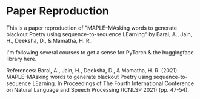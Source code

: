 # Paper Reproduction

This is a paper reproduction of "MAPLE–MAsking words to generate blackout Poetry using sequence-to-sequence LEarning" by Baral, A., Jain, H., Deeksha, D., & Mamatha, H. R..

I'm following several courses to get a sense for PyTorch & the huggingface library here.

References:
Baral, A., Jain, H., Deeksha, D., & Mamatha, H. R. (2021). MAPLE–MAsking words to generate blackout Poetry using sequence-to-sequence LEarning. In Proceedings of The Fourth International Conference on Natural Language and Speech Processing (ICNLSP 2021) (pp. 47-54).
